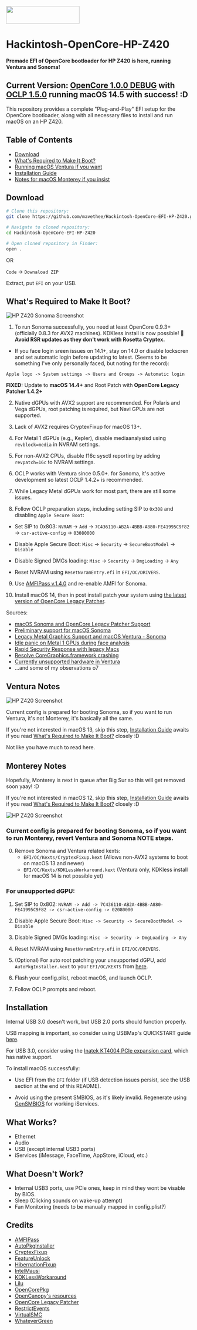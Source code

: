 <img src="https://github.com/acidanthera/OpenCorePkg/blob/master/Docs/Logos/OpenCore_with_text_Small.png" width="200" height="48">

# Hackintosh-OpenCore-HP-Z420

**Premade EFI of OpenCore bootloader for HP Z420 is here, running Ventura and Sonoma!**

## Current Version: [OpenCore 1.0.0 DEBUG](https://github.com/acidanthera/OpenCorePkg/releases/tag/1.0.0) with [OCLP 1.5.0](https://github.com/dortania/OpenCore-Legacy-Patcher/releases/tag/1.5.0) running macOS 14.5 with success! :D

This repository provides a complete "Plug-and-Play" EFI setup for the OpenCore bootloader, along with all necessary files to install and run macOS on an HP Z420.

## Table of Contents
- [Download](#download)
- [What's Required to Make It Boot?](#whats-required-to-make-it-boot)
- [Running macOS Ventura if you want](#ventura-notes)
- [Installation Guide](#installation)
- [Notes for macOS Monterey if you insist](#monterey-notes)

## Download

```sh
# Clone this repository:
git clone https://github.com/mavethee/Hackintosh-OpenCore-EFI-HP-Z420.git

# Navigate to cloned repository:
cd Hackintosh-OpenCore-EFI-HP-Z420

# Open cloned repository in Finder:
open .
```

OR 

`Code` -> `Downaload ZIP`

Extract, put `EFI` on your USB.

## What's Required to Make It Boot?

![HP Z420 Sonoma Screenshot](Screenshots/HPZ420_Sonoma.png)

1. To run Sonoma successfully, you need at least OpenCore 0.9.3+ (officially 0.8.3 for AVX2 machines). KDKless install is now possible! 🎉  **Avoid RSR updates as they don't work with Rosetta Cryptex.**

- If you face login sreen issues on 14.1+, stay on 14.0 or disable lockscren and set automatic login before updating to latest. (Seems to be something I've only personally faced, but noting for the record):

`Apple logo -> System settings -> Users and Groups -> Automatic login`

**FIXED:** Update to **macOS 14.4+** and Root Patch with **OpenCore Legacy Patcher 1.4.2+**

2. Native dGPUs with AVX2 support are recommended. For Polaris and Vega dGPUs, root patching is required, but Navi GPUs are not supported.

3. Lack of AVX2 requires CryptexFixup for macOS 13+.

4. For Metal 1 dGPUs (e.g., Kepler), disable mediaanalysisd using `revblock=media` in NVRAM settings.

5. For non-AVX2 CPUs, disable f16c sysctl reporting by adding `revpatch=16c` to NVRAM settings.

6. OCLP works with Ventura since 0.5.0+. for Sonoma, it's active development so latest OCLP 1.4.2+ is recommended.

7. While Legacy Metal dGPUs work for most part, there are still some issues.

8. Follow OCLP preparation steps, including setting SIP to `0x308` and disabling `Apple Secure Boot`:

-  Set SIP to 0x803: `NVRAM` -> `Add` -> `7C436110-AB2A-4BBB-A880-FE41995C9F82` -> `csr-active-config` -> `03080000`

-  Disable Apple Secure Boot: `Misc` -> `Security` -> `SecureBootModel` -> `Disable`

-  Disable Signed DMGs loading: `Misc` -> `Security` -> `DmgLoading` -> `Any`

-  Reset NVRAM using `ResetNvramEntry.efi` in `EFI/OC/DRIVERS`.

9. Use [AMFIPass v.1.4.0](https://github.com/dortania/OpenCore-Legacy-Patcher/blob/main/payloads/Kexts/Acidanthera/AMFIPass-v1.4.0-RELEASE.zip) and re-enable AMFI for Sonoma.

10. Install macOS 14, then in post install patch your system using [the latest version of OpenCore Legacy Patcher](https://github.com/dortania/OpenCore-Legacy-Patcher/releases/).

Sources:
- [macOS Sonoma and OpenCore Legacy Patcher Support](https://github.com/dortania/OpenCore-Legacy-Patcher/issues/1076)
- [Preliminary support for macOS Sonoma](https://github.com/dortania/OpenCore-Legacy-Patcher/pull/1077)
- [Legacy Metal Graphics Support and macOS Ventura - Sonoma](https://github.com/dortania/OpenCore-Legacy-Patcher/issues/1008)
- [Idle panic on Metal 1 GPUs during face analysis](https://github.com/dortania/OpenCore-Legacy-Patcher/pull/1013)
- [Rapid Security Response with legacy Macs](https://github.com/dortania/OpenCore-Legacy-Patcher/issues/1019)
- [Resolve CoreGraphics.framework crashing](https://github.com/dortania/OpenCore-Legacy-Patcher/commit/c0825ed24e98688ff430c30324f11b5c41840b8a)
- [Currently unsupported hardware in Ventura](https://dortania.github.io/OpenCore-Legacy-Patcher/VENTURA-DROP.html#currently-unsupported-broken-hardware-in-ventura)
- ...and some of my observations o7

## Ventura Notes

![HP Z420 Screenshot](Screenshots/HPZ420_Ventura.png)

Current config is prepared for booting Sonoma, so if you want to run Ventura, it's not Monterey, it's basically all the same.

If you're not interested in macOS 13, skip this step, [Installation Guide](#installation) awaits if you read [What's Required to Make It Boot?](#whats-required-to-make-it-boot) closely :D

Not like you have much to read here.

## Monterey Notes

Hopefully, Monterey is next in queue after Big Sur so this will get removed soon yaay! :D

If you're not interested in macOS 12, skip this step, [Installation Guide](#installation) awaits if you read [What's Required to Make It Boot?](#whats-required-to-make-it-boot) closely :D

![HP Z420 Screenshot](Screenshots/HPZ420_Monterey.png)

### Current config is prepared for booting Sonoma, so if you want to run Monterey, **revert Ventura and Sonoma NOTE steps.**

0. Remove Sonoma and Ventura related kexts:
   - `EFI/OC/Kexts/CryptexFixup.kext` (Allows non-AVX2 systems to boot on macOS 13 and newer)
   - `EFI/OC/Kexts/KDKLessWorkaround.kext` (Ventura only, KDKless install for macOS 14 is not possible yet)

### For unsupported dGPU:

1. Set SIP to 0x802: `NVRAM -> Add -> 7C436110-AB2A-4BBB-A880-FE41995C9F82 -> csr-active-config -> 02080000`

2. Disable Apple Secure Boot: `Misc -> Security -> SecureBootModel -> Disable`

3. Disable Signed DMGs loading: `Misc -> Security -> DmgLoading -> Any`

4. Reset NVRAM using `ResetNvramEntry.efi` in `EFI/OC/DRIVERS`.

5. (Optional) For auto root patching your unsupported dGPU, add `AutoPkgInstaller.kext` to your `EFI/OC/KEXTS` from [here](https://github.com/dortania/OpenCore-Legacy-Patcher/blob/main/payloads/Kexts/Acidanthera/AutoPkgInstaller-v1.0.3-DEBUG.zip).

6. Flash your config.plist, reboot macOS, and launch OCLP.

7. Follow OCLP prompts and reboot.

## Installation

Internal USB 3.0 doesn't work, but USB 2.0 ports should function properly.

USB mapping is important, so consider using USBMap's QUICKSTART guide [here](https://github.com/corpnewt/USBMap/blob/master/README.md#quick-start).

For USB 3.0, consider using the [Inatek KT4004 PCIe expansion card](https://www.amazon.pl/Inateck-Karta-USB-porty-ExpresCard/dp/B00HJ1DULE?th=1), which has native support.

To install macOS successfully:

- Use EFI from the `EFI` folder (if USB detection issues persist, see the USB section at the end of this README).

- Avoid using the present SMBIOS, as it's likely invalid. Regenerate using [GenSMBIOS](https://github.com/corpnewt/GenSMBIOS) for working iServices.

## What Works?

- Ethernet
- Audio
- USB (except internal USB3 ports)
- iServices (iMessage, FaceTime, AppStore, iCloud, etc.)

## What Doesn't Work?

- Internal USB3 ports, use PCIe ones, keep in mind they wont be visable by BIOS.
- Sleep (Clicking sounds on wake-up attempt)
- Fan Monitoring (needs to be manually mapped in config.plist?)

## Credits

- [AMFIPass](https://github.com/dortania/OpenCore-Legacy-Patcher/blob/main/payloads/Kexts/Acidanthera/AMFIPass-v1.4.0-RELEASE.zip)
- [AutoPkgInstaller](https://github.com/dortania/OpenCore-Legacy-Patcher/blob/main/payloads/Kexts/Acidanthera/AutoPkgInstaller-v1.0.2-DEBUG.zip)
- [CryptexFixup](https://github.com/acidanthera/CryptexFixup/releases/)
- [FeatureUnlock](https://github.com/acidanthera/FeatureUnlock/releases/)
- [HibernationFixup](https://github.com/acidanthera/HibernationFixup/releases/)
- [IntelMausi](https://github.com/acidanthera/IntelMausi/releases/)
- [KDKLessWorkaround](https://github.com/dortania/OpenCore-Legacy-Patcher/blob/main/payloads/Kexts/Misc/KDKlessWorkaround-v1.0.0-DEBUG.zip)
- [Lilu](https://github.com/acidanthera/Lilu/releases/)
- [OpenCorePkg](https://github.com/acidanthera/OpenCorePkg/releases/)
- [OpenCanopy's resources](https://github.com/acidanthera/OcBinaryData)
- [OpenCore Legacy Patcher](https://github.com/dortania/OpenCore-Legacy-Patcher/releases/)
- [RestrictEvents](https://github.com/acidanthera/RestrictEvents/releases/)
- [VirtualSMC](https://github.com/acidanthera/VirtualSMC/releases/)
- [WhateverGreen](https://github.com/acidanthera/WhateverGreen/releases/)
